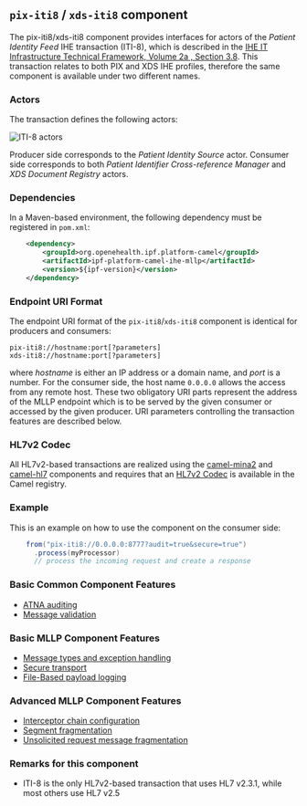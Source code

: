 
## `pix-iti8` / `xds-iti8` component

The pix-iti8/xds-iti8 component provides interfaces for actors of the *Patient Identity Feed* IHE transaction (ITI-8),
which is described in the [IHE IT Infrastructure Technical Framework, Volume 2a , Section 3.8](http://ihe.net/uploadedFiles/Documents/ITI/IHE_ITI_TF_Vol2a.pdf).
This transaction relates to both PIX and XDS IHE profiles, therefore the same component is available under two different names.

### Actors

The transaction defines the following actors:

![ITI-8 actors](images/iti8.png)

Producer side corresponds to the *Patient Identity Source* actor.
Consumer side corresponds to both *Patient Identifier Cross-reference Manager* and *XDS Document Registry* actors.

### Dependencies

In a Maven-based environment, the following dependency must be registered in `pom.xml`:

```xml
    <dependency>
        <groupId>org.openehealth.ipf.platform-camel</groupId>
        <artifactId>ipf-platform-camel-ihe-mllp</artifactId>
        <version>${ipf-version}</version>
    </dependency>
```

### Endpoint URI Format

The endpoint URI format of the `pix-iti8`/`xds-iti8` component is identical for producers and consumers:

```
pix-iti8://hostname:port[?parameters]
xds-iti8://hostname:port[?parameters]
```

where *hostname* is either an IP address or a domain name, and *port* is a number. For the consumer side, the host name
`0.0.0.0` allows the access from any remote host.
These two obligatory URI parts represent the address of the MLLP endpoint which is to be served by the given consumer or
accessed by the given producer. URI parameters controlling the transaction features are described below.


### HL7v2 Codec

All HL7v2-based transactions are realized using the [camel-mina2](http://camel.apache.org/mina2.html) and [camel-hl7](http://camel.apache.org/hl7.html)
components and requires that an [HL7v2 Codec](codec.html) is available in the Camel registry.

### Example

This is an example on how to use the component on the consumer side:

```java
    from("pix-iti8://0.0.0.0:8777?audit=true&secure=true")
      .process(myProcessor)
      // process the incoming request and create a response
```

### Basic Common Component Features

* [ATNA auditing]
* [Message validation]

### Basic MLLP Component Features

* [Message types and exception handling]
* [Secure transport]
* [File-Based payload logging]

### Advanced MLLP Component Features

* [Interceptor chain configuration]
* [Segment fragmentation]
* [Unsolicited request message fragmentation]


### Remarks for this component

* ITI-8 is the only HL7v2-based transaction that uses HL7 v2.3.1, while most others use HL7 v2.5


[ATNA auditing]: ../ipf-platform-camel-ihe/atna.html
[Message validation]: ../ipf-platform-camel-ihe/messageValidation.html
[HL7v2 Codec]: codec.html
[Message types and exception handling]: messageTypes.html
[Secure transport]: secureTransport.html
[File-Based payload logging]: payloadLogging.html
[Interceptor chain configuration]: interceptorChain.html
[Segment fragmentation]: segmentFragmentation.html
[Unsolicited request message fragmentation]: unsolicitedFragmentation.html

